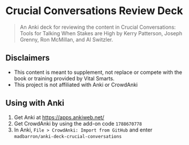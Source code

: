 Crucial Conversations Review Deck
=================================

> An Anki deck for reviewing the content in Crucial Conversations: Tools for Talking When Stakes are High by Kerry Patterson, Joseph Grenny, Ron McMillan, and Al Switzler.

## Disclaimers
- This content is meant to supplement, not replace or compete with the book or training provided by Vital Smarts.
- This project is not affiliated with Anki or CrowdAnki

## Using with Anki
1. Get Anki at https://apps.ankiweb.net/
2. Get CrowdAnki by using the add-on code `1788670778`
3. In Anki, `File > CrowdAnki: Import from GitHub` and enter `madbarron/anki-deck-crucial-conversations`

